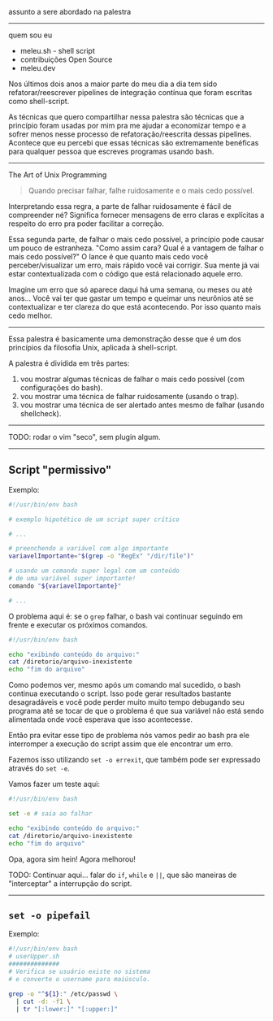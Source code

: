 assunto a sere abordado na palestra

---

quem sou eu

- meleu.sh - shell script
- contribuições Open Source
- meleu.dev

Nos últimos dois anos a maior parte do meu dia a dia tem sido refatorar/reescrever pipelines de integração contínua que foram escritas como shell-script.

As técnicas que quero compartilhar nessa palestra são técnicas que a princípio foram usadas por mim pra me ajudar a economizar tempo e a sofrer menos nesse processo de refatoração/reescrita dessas pipelines. Acontece que eu percebi que essas técnicas são extremamente benéficas para qualquer pessoa que escreves programas usando bash.

---

The Art of Unix Programming

> Quando precisar falhar, falhe ruidosamente e o mais cedo possível.

Interpretando essa regra, a parte de falhar ruidosamente é fácil de compreender né? Significa fornecer mensagens de erro claras e explícitas a respeito do erro pra poder facilitar a correção.

Essa segunda parte, de falhar o mais cedo possível, a princípio pode causar um pouco de estranheza. "Como assim cara? Qual é a vantagem de falhar o mais cedo possível?" O lance é que quanto mais cedo você perceber/visualizar um erro, mais rápido você vai corrigir. Sua mente já vai estar contextualizada com o código que está relacionado aquele erro.

Imagine um erro que só aparece daqui há uma semana, ou meses ou até anos... Você vai ter que gastar um tempo e queimar uns neurônios até se contextualizar e ter clareza do que está acontecendo. Por isso quanto mais cedo melhor.

---

Essa palestra é basicamente uma demonstração desse que é um dos princípios da filosofia Unix, aplicada à shell-script.

A palestra é dividida em três partes:

1. vou mostrar algumas técnicas de falhar o mais cedo possível (com configurações do bash).
2. vou mostrar uma técnica de falhar ruidosamente (usando o trap).
3. vou mostrar uma técnica de ser alertado antes mesmo de falhar (usando shellcheck).

---

TODO: rodar o vim "seco", sem plugin algum.

---

## Script "permissivo"

Exemplo:

```bash
#!/usr/bin/env bash

# exemplo hipotético de um script super crítico

# ...

# preenchendo a variável com algo importante
variavelImportante="$(grep -o "RegEx" "/dir/file")"

# usando um comando super legal com um conteúdo
# de uma variável super importante!
comando "${variavelImportante}"

# ...

```

O problema aqui é: se o `grep` falhar, o bash vai continuar seguindo em frente e executar os próximos comandos.


```bash
#!/usr/bin/env bash

echo "exibindo conteúdo do arquivo:"
cat /diretorio/arquivo-inexistente
echo "fim do arquivo"
```

Como podemos ver, mesmo após um comando mal sucedido, o bash continua executando o script. Isso pode gerar resultados bastante desagradáveis e você pode perder muito muito tempo debugando seu programa até se tocar de que o problema é que sua variável não está sendo alimentada onde você esperava que isso acontecesse.

Então pra evitar esse tipo de problema nós vamos pedir ao bash pra ele interromper a execução do script assim que ele encontrar um erro.

Fazemos isso utilizando `set -o errexit`, que também pode ser expressado através do `set -e`.

Vamos fazer um teste aqui:

```bash
#!/usr/bin/env bash

set -e # saia ao falhar

echo "exibindo conteúdo do arquivo:"
cat /diretorio/arquivo-inexistente
echo "fim do arquivo"
```

Opa, agora sim hein! Agora melhorou!

TODO: Continuar aqui... falar do `if`, `while` e `||`, que são maneiras de "interceptar" a interrupção do script.



---

## `set -o pipefail`

Exemplo:

```bash
#!/usr/bin/env bash
# userUpper.sh
##############
# Verifica se usuário existe no sistema
# e converte o username para maiúsculo.

grep -o "^${1}:" /etc/passwd \
  | cut -d: -f1 \
  | tr "[:lower:]" "[:upper:]"
```


